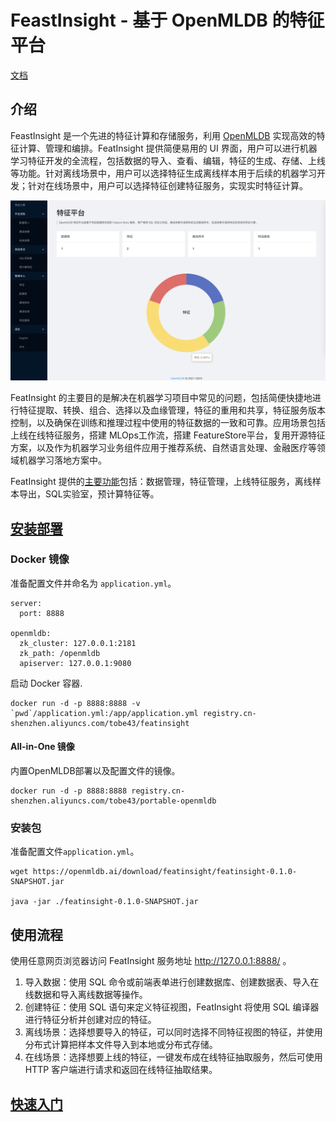 # FeastInsight - 基于 OpenMLDB 的特征平台

[文档](https://openmldb.ai/docs/zh/main/app_ecosystem/feat_insight/index.html)

## 介绍

FeastInsight 是一个先进的特征计算和存储服务，利用 [OpenMLDB](https://github.com/4paradigm/OpenMLDB) 实现高效的特征计算、管理和编排。FeatInsight 提供简便易用的 UI 界面，用户可以进行机器学习特征开发的全流程，包括数据的导入、查看、编辑，特征的生成、存储、上线等功能。针对离线场景中，用户可以选择特征生成离线样本用于后续的机器学习开发；针对在线场景中，用户可以选择特征创建特征服务，实现实时特征计算。

![](./bigscreen.png)

FeatInsight 的主要目的是解决在机器学习项目中常见的问题，包括简便快捷地进行特征提取、转换、组合、选择以及血缘管理，特征的重用和共享，特征服务版本控制，以及确保在训练和推理过程中使用的特征数据的一致和可靠。应用场景包括 上线在线特征服务，搭建 MLOps工作流，搭建 FeatureStore平台，复用开源特征方案，以及作为机器学习业务组件应用于推荐系统、自然语言处理、金融医疗等领域机器学习落地方案中。

FeatInsight 提供的[主要功能](https://openmldb.ai/docs/zh/main/app_ecosystem/feat_insight/functions/index.html)包括：数据管理，特征管理，上线特征服务，离线样本导出，SQL实验室，预计算特征等。

## [安装部署](https://openmldb.ai/docs/zh/main/app_ecosystem/feat_insight/install/index.html)

### Docker 镜像

准备配置文件并命名为 `application.yml`。

```
server:
  port: 8888
 
openmldb:
  zk_cluster: 127.0.0.1:2181
  zk_path: /openmldb
  apiserver: 127.0.0.1:9080
```

启动 Docker 容器.

```
docker run -d -p 8888:8888 -v `pwd`/application.yml:/app/application.yml registry.cn-shenzhen.aliyuncs.com/tobe43/featinsight
```

#### All-in-One 镜像
内置OpenMLDB部署以及配置文件的镜像。
```
docker run -d -p 8888:8888 registry.cn-shenzhen.aliyuncs.com/tobe43/portable-openmldb
```

### 安装包

准备配置文件`application.yml`。
```
wget https://openmldb.ai/download/featinsight/featinsight-0.1.0-SNAPSHOT.jar

java -jar ./featinsight-0.1.0-SNAPSHOT.jar
```


## 使用流程

使用任意网页浏览器访问 FeatInsight 服务地址 http://127.0.0.1:8888/ 。

1. 导入数据：使用 SQL 命令或前端表单进行创建数据库、创建数据表、导入在线数据和导入离线数据等操作。
2. 创建特征：使用 SQL 语句来定义特征视图，FeatInsight 将使用 SQL 编译器进行特征分析并创建对应的特征。
3. 离线场景：选择想要导入的特征，可以同时选择不同特征视图的特征，并使用分布式计算把样本文件导入到本地或分布式存储。
3. 在线场景：选择想要上线的特征，一键发布成在线特征抽取服务，然后可使用 HTTP 客户端进行请求和返回在线特征抽取结果。


## [快速入门](https://openmldb.ai/docs/zh/main/app_ecosystem/feat_insight/quickstart.html)
